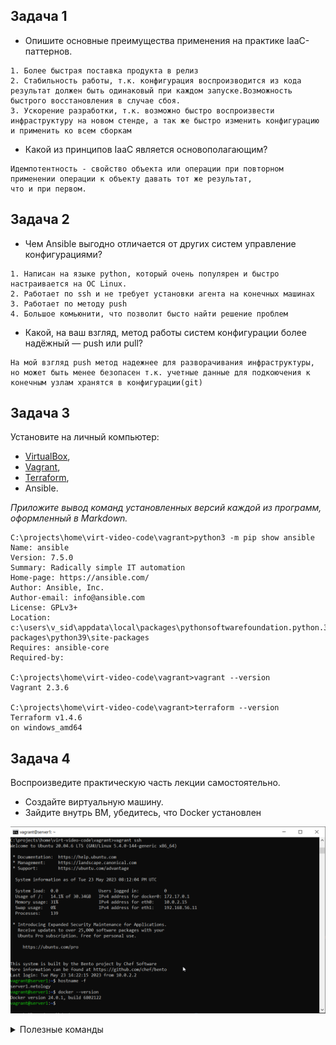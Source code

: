 ## Задача 1

- Опишите основные преимущества применения на практике IaaC-паттернов.
```
1. Более быстрая поставка продукта в релиз
2. Стабильность работы, т.к. конфигурация воспроизводится из кода результат должен быть одинаковый при каждом запуске.Возможность быстрого восстановления в случае сбоя.
3. Ускорение разработки, т.к. возможно быстро воспроизвести инфраструктуру на новом стенде, а так же быстро изменить конфигурацию и применить ко всем сборкам
```
- Какой из принципов IaaC является основополагающим?  
```
Идемпотентность - свойство объекта или операции при повторном применении операции к объекту давать тот же результат,
что и при первом.
```

## Задача 2

- Чем Ansible выгодно отличается от других систем управление конфигурациями?
```
1. Написан на языке python, который очень популярен и быстро настраивается на ОС Linux. 
2. Работает по ssh и не требует установки агента на конечных машинах
3. Работает по методу push
4. Большое комьюнити, что позволит бысто найти решение проблем  
```
- Какой, на ваш взгляд, метод работы систем конфигурации более надёжный — push или pull?
```
На мой взгляд push метод надежнее для разворачивания инфраструктуры, но может быть менее безопасен т.к. учетные данные для подкоючения к конечным узлам хранятся в конфигурации(git) 
```

## Задача 3

Установите на личный компьютер:

- [VirtualBox](https://www.virtualbox.org/),
- [Vagrant](https://github.com/netology-code/devops-materials),
- [Terraform](https://github.com/netology-code/devops-materials/blob/master/README.md),
- Ansible.

*Приложите вывод команд установленных версий каждой из программ, оформленный в Markdown.*
```
C:\projects\home\virt-video-code\vagrant>python3 -m pip show ansible
Name: ansible
Version: 7.5.0
Summary: Radically simple IT automation
Home-page: https://ansible.com/
Author: Ansible, Inc.
Author-email: info@ansible.com
License: GPLv3+
Location: c:\users\v_sid\appdata\local\packages\pythonsoftwarefoundation.python.3.9_qbz5n2kfra8p0\localcache\local-packages\python39\site-packages
Requires: ansible-core
Required-by:

C:\projects\home\virt-video-code\vagrant>vagrant --version
Vagrant 2.3.6

C:\projects\home\virt-video-code\vagrant>terraform --version
Terraform v1.4.6
on windows_amd64
```

## Задача 4 

Воспроизведите практическую часть лекции самостоятельно.

- Создайте виртуальную машину.
- Зайдите внутрь ВМ, убедитесь, что Docker установлен 

![](pic/server1.netology.png)

<details>
<summary>Полезные команды</summary>

Install WSL:  
`Enable-WindowsOptionalFeature -Online -FeatureName Microsoft-Windows-Subsystem-Linux`  
Add the local bin directory to PATH:  
`echo 'export PATH="${PATH}:/home/user/.local/bin"' >> ~/.bashrc`  
Install Ansible in WSL:  
`pip install ansible --user`
Install Vagrant in WSL:  
`wget https://releases.hashicorp.com/vagrant/2.1.5/vagrant_2.1.5_x86_64.deb`  
`dpkg -i vagrant_2.1.5_x86_64.deb`  
Configure Vagrant in WSL to Use VirtualBox on Windows:  
`echo 'export VAGRANT_WSL_ENABLE_WINDOWS_ACCESS="1"' >> ~/.bashrc`  
`echo 'export PATH="${PATH}:/mnt/c/Program Files/Oracle/VirtualBox"' >> ~/.bashrc`  
`source ~/.bashrc`  
Demo GitHub Repository:
`git clone https://github.com/JeffReeves/WSL-Ansible-Vagrant-VirtualBox.git`  
Vagrant:  
`vagrant box add bento/ubuntu-20.04 /mnt/c/vagrant/virtualbox/bento-ubuntu-20.04 --provider=virtualbox --force`  
`vagrant up`  
`vagrant halt`  
`vagrant destroy`  
`vagrant plugin install virtualbox_WSL2 --plugin-clean-sources --plugin-source https://rubygems.org/`  
</details>


